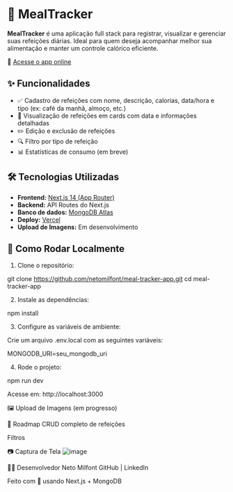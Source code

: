 # 🥗 MealTracker

**MealTracker** é uma aplicação full stack para registrar, visualizar e gerenciar suas refeições diárias. Ideal para quem deseja acompanhar melhor sua alimentação e manter um controle calórico eficiente.

🔗 [Acesse o app online](https://my-meals-6xuw85x10-netomilfonts-projects.vercel.app/)

## ✨ Funcionalidades

- ✅ Cadastro de refeições com nome, descrição, calorias, data/hora e tipo (ex: café da manhã, almoço, etc.)
- 📅 Visualização de refeições em cards com data e informações detalhadas
- ✏️ Edição e exclusão de refeições
- 🔍 Filtro por tipo de refeição
- 📊 Estatísticas de consumo (em breve)

## 🛠️ Tecnologias Utilizadas

- **Frontend:** [Next.js 14 (App Router)](https://nextjs.org/)
- **Backend:** API Routes do Next.js
- **Banco de dados:** [MongoDB Atlas](https://www.mongodb.com/atlas)
- **Deploy:** [Vercel](https://vercel.com/)
- **Upload de Imagens:** Em desenvolvimento

## 🧪 Como Rodar Localmente

1. Clone o repositório:

git clone https://github.com/netomilfont/meal-tracker-app.git
cd meal-tracker-app

2. Instale as dependências:
   
npm install

3. Configure as variáveis de ambiente:

Crie um arquivo .env.local com as seguintes variáveis:

MONGODB_URI=seu_mongodb_uri

4. Rode o projeto:

npm run dev

Acesse em: http://localhost:3000

🖼️ Upload de Imagens (em progresso)

📌 Roadmap
 CRUD completo de refeições

 Filtros

📷 Captura de Tela
![image](https://github.com/user-attachments/assets/5db921fd-38ff-4f8e-bd76-d70c2a0f1ba8)


👨‍💻 Desenvolvedor
Neto Milfont
GitHub | LinkedIn

Feito com 💚 usando Next.js + MongoDB
